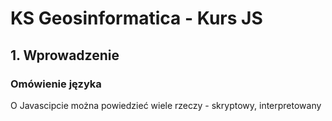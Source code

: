 # KS Geosinformatica - Kurs JS

## 1.  Wprowadzenie

### Omówienie języka

O Javascipcie można powiedzieć wiele rzeczy - skryptowy, interpretowany
<!--stackedit_data:
eyJoaXN0b3J5IjpbMTE5MDk0NzQ2MCwxNDUyMDkwODNdfQ==
-->
